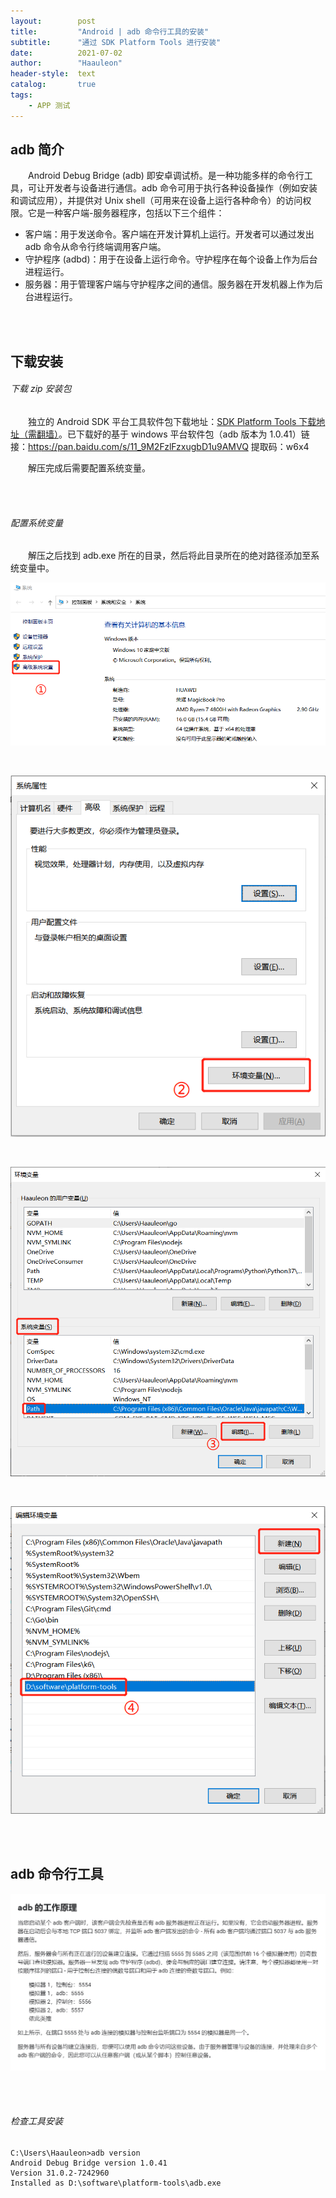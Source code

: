 ```yaml
---
layout:        post
title:         "Android | adb 命令行工具的安装"
subtitle:      "通过 SDK Platform Tools 进行安装"
date:          2021-07-02
author:        "Haauleon"
header-style:  text
catalog:       true
tags:
    - APP 测试
---
```


## adb 简介
&emsp;&emsp;Android Debug Bridge (adb) 即安卓调试桥。是一种功能多样的命令行工具，可让开发者与设备进行通信。adb 命令可用于执行各种设备操作（例如安装和调试应用），并提供对 Unix shell（可用来在设备上运行各种命令）的访问权限。它是一种客户端-服务器程序，包括以下三个组件：                    
* 客户端：用于发送命令。客户端在开发计算机上运行。开发者可以通过发出 adb 命令从命令行终端调用客户端。   
* 守护程序 (adbd)：用于在设备上运行命令。守护程序在每个设备上作为后台进程运行。   
* 服务器：用于管理客户端与守护程序之间的通信。服务器在开发机器上作为后台进程运行。          

<br><br>

## 下载安装
###### 下载 zip 安装包
&emsp;&emsp;独立的 Android SDK 平台工具软件包下载地址：[SDK Platform Tools 下载地址（需翻墙）](https://developer.android.com/studio/releases/platform-tools)。已下载好的基于 windows 平台软件包（adb 版本为 1.0.41）链接：https://pan.baidu.com/s/11_9M2FzlFzxugbD1u9AMVQ 提取码：w6x4          

&emsp;&emsp;解压完成后需要配置系统变量。      

<br><br>

###### 配置系统变量
&emsp;&emsp;解压之后找到 adb.exe 所在的目录，然后将此目录所在的绝对路径添加至系统变量中。             

![](\img\in-post\post-app-test\2021-07-02-android-adb-install-1.png)     

<br>

![](\img\in-post\post-app-test\2021-07-02-android-adb-install-2.png)

<br>

![](\img\in-post\post-app-test\2021-07-02-android-adb-install-3.png)

<br>

![](\img\in-post\post-app-test\2021-07-02-android-adb-install-4.png)

<br><br>

## adb 命令行工具
![](\img\in-post\post-app-test\2021-07-02-android-adb-install-5.png)

<br><br>

###### 检查工具安装
```
C:\Users\Haauleon>adb version
Android Debug Bridge version 1.0.41
Version 31.0.2-7242960
Installed as D:\software\platform-tools\adb.exe
```
